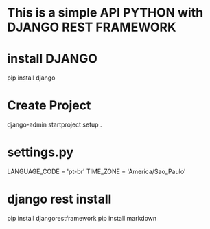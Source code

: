 # This is a simple API PYTHON with DJANGO REST FRAMEWORK

# install DJANGO
pip install django

# Create Project
django-admin startproject setup .


# settings.py
LANGUAGE_CODE = 'pt-br'
TIME_ZONE = 'America/Sao_Paulo'


# django rest install
pip install djangorestframework
pip install markdown   

